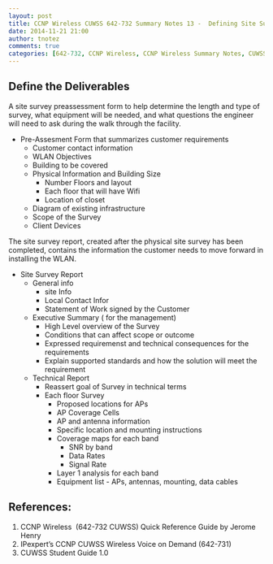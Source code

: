 ```yaml
---
layout: post
title: CCNP Wireless CUWSS 642-732 Summary Notes 13 -  Defining Site Survey Documentation
date: 2014-11-21 21:00
author: tnotez
comments: true
categories: [642-732, CCNP Wireless, CCNP Wireless Summary Notes, CUWSS]
---
```

<h2><strong>Define the </strong><b>Deliverables</b></h2>

A site survey preassessment form to help determine the length and type of survey, what equipment will be needed, and what questions the engineer will need to ask during the walk through the facility.

<ul>
    <li>Pre-Assesment Form that summarizes customer requirements
<ul>
    <li>Customer contact information</li>
    <li>WLAN Objectives</li>
    <li>Building to be covered</li>
    <li>Physical Information and Building Size
<ul>
    <li>Number Floors and layout</li>
    <li>Each floor that will have Wifi</li>
    <li>Location of closet</li>
</ul>
</li>
    <li>Diagram of existing infrastructure</li>
    <li>Scope of the Survey</li>
    <li>Client Devices</li>
</ul>
</li>
</ul>

<!--more-->

The site survey report, created after the physical site survey has been completed, contains the information the customer needs to move forward in installing the WLAN.

<ul>
    <li>Site Survey Report
<ul>
    <li>General info
<ul>
    <li>site Info</li>
    <li>Local Contact Infor</li>
    <li>Statement of Work signed by the Customer</li>
</ul>
</li>
    <li>Executive Summary ( for the management)
<ul>
    <li>High Level overview of the Survey</li>
    <li>Conditions that can affect scope or outcome</li>
    <li>Expressed requiremenst and technical consequences for the requirements</li>
    <li>Explain supported standards and how the solution will meet the requirement</li>
</ul>
</li>
    <li>Technical Report
<ul>
    <li>Reassert goal of Survey in technical terms</li>
    <li>Each floor Survey
<ul>
    <li>Proposed locations for APs</li>
    <li>AP Coverage Cells</li>
    <li>AP and antenna information</li>
    <li>Specific location and mounting instructions</li>
    <li>Coverage maps for each band
<ul>
    <li>SNR by band</li>
    <li>Data Rates</li>
    <li>Signal Rate</li>
</ul>
</li>
    <li>Layer 1 analysis for each band</li>
    <li>Equipment list - APs, antennas, mounting, data cables</li>
</ul>
</li>
</ul>
</li>
</ul>
</li>
</ul>

<h2><strong>References:</strong></h2>

<ol>
    <li>CCNP Wireless  (642-732 CUWSS) Quick Reference Guide by Jerome Henry</li>
    <li>IPexpert’s CCNP CUWSS Wireless Voice on Demand (642-731)</li>
    <li>CUWSS Student Guide 1.0</li>
</ol>
